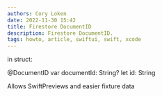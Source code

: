 ```yaml
---
authors: Cory Loken
date: 2022-11-30 15:42
title: Firestore DocumentID
description: Firestore DocumentID.
tags: howto, article, swiftui, swift, xcode
---
```


in struct: 

@DocumentID var documentId: String? 
let id: String

Allows SwiftPreviews and easier fixture data

